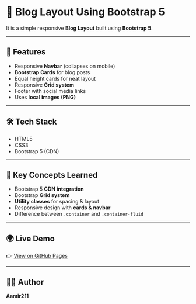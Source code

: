 # 📖 Blog Layout Using Bootstrap 5

It is a simple responsive **Blog Layout** built using **Bootstrap 5**.

---

## 🚀 Features
- Responsive **Navbar** (collapses on mobile)
- **Bootstrap Cards** for blog posts
- Equal height cards for neat layout
- Responsive **Grid system**
- Footer with social media links
- Uses **local images (PNG)**

---

## 🛠 Tech Stack
- HTML5
- CSS3
- Bootstrap 5 (CDN)

---


## 🔑 Key Concepts Learned
- Bootstrap 5 **CDN integration**
- Bootstrap **Grid system**
- **Utility classes** for spacing & layout
- Responsive design with **cards & navbar**
- Difference between `.container` and `.container-fluid`

---

## 🌍 Live Demo
👉 [View on GitHub Pages](https://Aamir211.github.io/blog) 

---

## 👨‍💻 Author
**Aamir211**  
